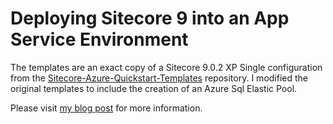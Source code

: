 # Deploying Sitecore 9 into an App Service Environment
The templates are an exact copy of a Sitecore 9.0.2 XP Single configuration from the [Sitecore-Azure-Quickstart-Templates](https://github.com/Sitecore/Sitecore-Azure-Quickstart-Templates/) repository. I modified the original templates to include the creation of an Azure Sql Elastic Pool.  

Please visit [my blog post](https://richardwaal.nl/2018/10/17/devops-with-sitecore-on-azure-part-2) for more information.
